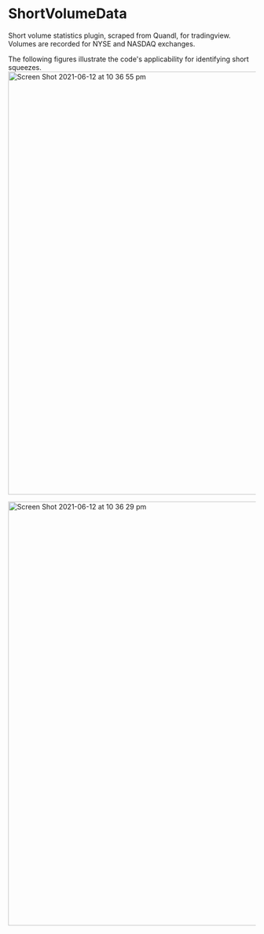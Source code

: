 # ShortVolumeData
Short volume statistics plugin, scraped from Quandl, for tradingview. Volumes are recorded for NYSE and NASDAQ exchanges.

The following figures illustrate the code's applicability for identifying short squeezes.
<img width="861" alt="Screen Shot 2021-06-12 at 10 36 55 pm" src="https://user-images.githubusercontent.com/83566493/121777444-3b64d780-cbd1-11eb-8bc5-788c010913c9.png">

<img width="863" alt="Screen Shot 2021-06-12 at 10 36 29 pm" src="https://user-images.githubusercontent.com/83566493/121777446-3d2e9b00-cbd1-11eb-8038-cb07969283b5.png">
